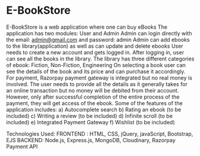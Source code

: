 # E-BookStore
E-BookStore is a web application where one can buy eBooks 
The application has two modules: User and Admin
Admin can login directly with the email: admin@gmail.com and password: admin
Admin can add ebooks to the library(application) as well as can update and delete ebooks
User needs to create a new account and gets logged in. After logging in, user can see all the books in the library. 
The library has three different categories of ebook: Fiction, Non-Fiction, Engineering
On selecting a book user can see the details of the book and its price and can purchase it accordingly.
For payment, Razorpay payment gateway is integrated but no real money is involved. The user needs to provide all the details as it generally takes for an online transaction but no money will be debited from their account.
However, only after successful completion of the entire process of the payment, they will get access of the ebook.
Some of the features of the application includes:
a) Autocomplete search 
b) Rating an ebook (to be included)
c) Writing a review (to be included)
d) Infinite scroll (to be included)
e) Integrated Payment Gateway
f) Wishlist (to be included)

Technologies Used:
FRONTEND : HTML, CSS, jQuery, javaScript, Bootstrap, EJS
BACKEND: Node.js, Express.js, MongoDB, Cloudinary, Razorpay Payment API
